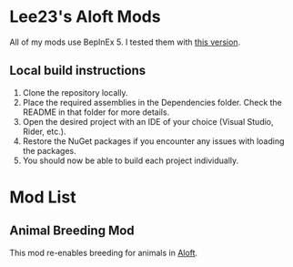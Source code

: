 # Lee23's Aloft Mods

All of my mods use BepInEx 5. I tested them with [this version](https://www.nexusmods.com/aloft/mods/1).

## Local build instructions

1. Clone the repository locally.
2. Place the required assemblies in the Dependencies folder. Check the README in that folder for more details.
3. Open the desired project with an IDE of your choice (Visual Studio, Rider, etc.).
4. Restore the NuGet packages if you encounter any issues with loading the packages.
5. You should now be able to build each project individually.

# Mod List

## Animal Breeding Mod

This mod re-enables breeding for animals in [Aloft](https://store.steampowered.com/app/1660080/Aloft/).